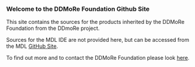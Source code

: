 ### Welcome to the DDMoRe Foundation Github Site

This site contains the sources for the products inherited by the DDMoRe Foundation from the DDmoRe project.

Sources for the MDL IDE are not provided here, but can be accessed from the MDL [GitHub Site](https://github.com/ModelDefinitionLanguage).

To find out more and to contact the DDMoRe Foundation please look [here](https://www.ddmore.foundation).
